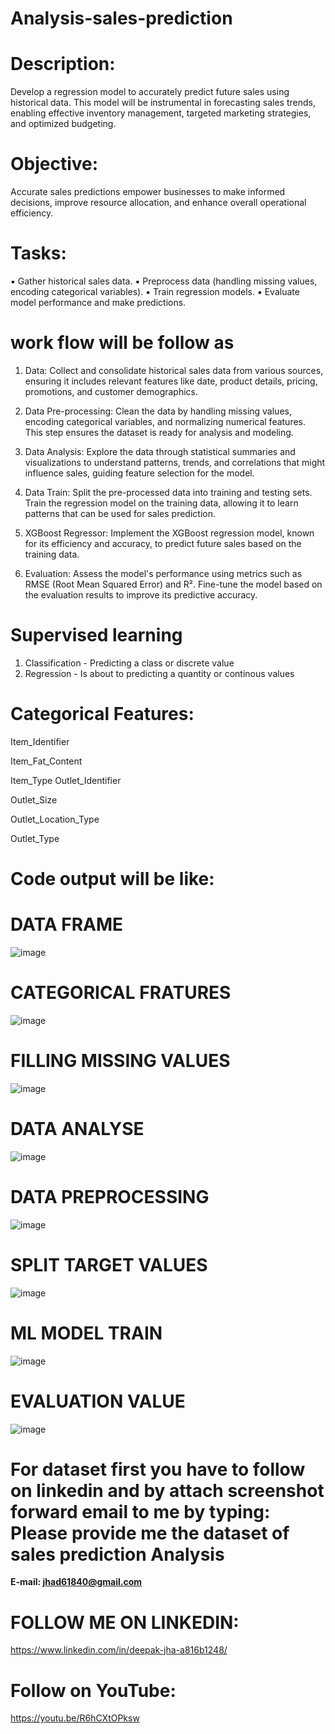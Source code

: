 # Analysis-sales-prediction

# Description:
Develop a regression model to accurately predict future sales using historical data. This model will be instrumental in forecasting sales trends, enabling effective inventory management, targeted marketing strategies, and optimized budgeting.

# Objective:
Accurate sales predictions empower businesses to make informed decisions, improve resource allocation, and enhance overall operational efficiency.

# Tasks:

▪ Gather historical sales data.
▪ Preprocess data (handling missing values, encoding categorical variables).
▪ Train regression models.
▪ Evaluate model performance and make predictions.

# work flow will be follow as 

   1. Data: Collect and consolidate historical sales data from various sources, ensuring it includes relevant features like date, product details, pricing, promotions, and customer 
    demographics.

   2. Data Pre-processing: Clean the data by handling missing values, encoding categorical variables, and normalizing numerical features. This step ensures the dataset is ready for analysis 
    and modeling.

   3. Data Analysis: Explore the data through statistical summaries and visualizations to understand patterns, trends, and correlations that might influence sales, guiding feature selection 
    for the model.

   4. Data Train: Split the pre-processed data into training and testing sets. Train the regression model on the training data, allowing it to learn patterns that can be used for sales 
    prediction.
 
   5. XGBoost Regressor: Implement the XGBoost regression model, known for its efficiency and accuracy, to predict future sales based on the training data.

  6. Evaluation: Assess the model's performance using metrics such as RMSE (Root Mean Squared Error) and R². Fine-tune the model based on the evaluation results to improve its predictive 
    accuracy.

# Supervised learning

 1. Classification - Predicting a class or discrete value
 2. Regression - Is about to predicting a quantity or continous values
      
# Categorical Features:

Item_Identifier 

Item_Fat_Content 

Item_Type Outlet_Identifier 

Outlet_Size 

Outlet_Location_Type 

Outlet_Type


# Code output will be like:

# DATA FRAME 

![image](https://github.com/user-attachments/assets/96bff896-75fb-47f8-9eb7-0b46b0818889)

# CATEGORICAL FRATURES

![image](https://github.com/user-attachments/assets/71099ad4-7fb3-4072-b9dc-6664b8f99aa2)

# FILLING MISSING VALUES

![image](https://github.com/user-attachments/assets/7440fa09-0f21-41c4-ad3f-a2ff865281d2)

# DATA ANALYSE

![image](https://github.com/user-attachments/assets/4e3b6f7f-0f29-42cb-8cb3-98b2041d60fc)

# DATA PREPROCESSING 

![image](https://github.com/user-attachments/assets/95db111c-bb20-431a-8504-ae3ba979aa44)

# SPLIT TARGET VALUES

![image](https://github.com/user-attachments/assets/4fc7ce3d-7627-4708-898d-7c0221b44d10)

# ML MODEL TRAIN 

![image](https://github.com/user-attachments/assets/918cf3e8-6ca1-4467-99f8-77e3a737b37c)

# EVALUATION VALUE

![image](https://github.com/user-attachments/assets/773aea64-a6db-41cb-ad9f-768bfa30c8b5)

# For dataset first you have to follow on linkedin and by attach screenshot forward email to me by typing: Please provide me the dataset of sales prediction Analysis

**E-mail: jhad61840@gmail.com**

# FOLLOW ME ON LINKEDIN: 

https://www.linkedin.com/in/deepak-jha-a816b1248/

# Follow on YouTube: 

https://youtu.be/R6hCXtOPksw

